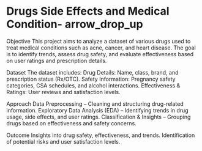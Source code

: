# Drugs Side Effects and Medical Condition- arrow_drop_up
Objective
This project aims to analyze a dataset of various drugs used to treat medical conditions such as acne, cancer, and heart disease. The goal is to identify trends, assess drug safety, and evaluate effectiveness 
based on user ratings and prescription details.

Dataset
The dataset includes:
Drug Details: Name, class, brand, and prescription status (Rx/OTC).
Safety Information: Pregnancy safety categories, CSA schedules, and alcohol interactions.
Effectiveness & Ratings: User reviews and satisfaction levels.

Approach
Data Preprocessing – Cleaning and structuring drug-related information.
Exploratory Data Analysis (EDA) – Identifying trends in drug usage, side effects, and user ratings.
Classification & Insights – Grouping drugs based on effectiveness and safety concerns.

Outcome
Insights into drug safety, effectiveness, and trends.
Identification of potential risks and user satisfaction levels.
